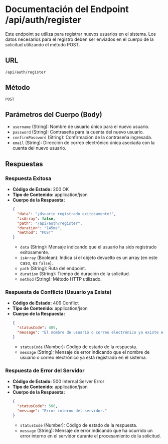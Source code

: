 # Documentación del Endpoint /api/auth/register

Este endpoint se utiliza para registrar nuevos usuarios en el sistema. Los datos necesarios para el registro deben ser enviados en el cuerpo de la solicitud utilizando el método POST.

## URL

```
/api/auth/register
```

## Método

```
POST
```

## Parámetros del Cuerpo (Body)

- `username` (String): Nombre de usuario único para el nuevo usuario.
- `password` (String): Contraseña para la cuenta del nuevo usuario.
- `confirmPassword` (String): Confirmación de la contraseña ingresada.
- `email` (String): Dirección de correo electrónico única asociada con la cuenta del nuevo usuario.

## Respuestas

### Respuesta Exitosa

- **Código de Estado:** 200 OK
- **Tipo de Contenido:** application/json
- **Cuerpo de la Respuesta:**
  ```json
  {
    "data": "¡Usuario registrado exitosamente!",
    "isArray": false,
    "path": "/api/auth/register",
    "duration": "145ms",
    "method": "POST"
  }
  ```
  - `data` (String): Mensaje indicando que el usuario ha sido registrado exitosamente.
  - `isArray` (Boolean): Indica si el objeto devuelto es un array (en este caso, es `false`).
  - `path` (String): Ruta del endpoint.
  - `duration` (String): Tiempo de duración de la solicitud.
  - `method` (String): Método HTTP utilizado.

### Respuesta de Conflicto (Usuario ya Existe)

- **Código de Estado:** 409 Conflict
- **Tipo de Contenido:** application/json
- **Cuerpo de la Respuesta:**
  ```json
  {
    "statusCode": 409,
    "message": "El nombre de usuario o correo electrónico ya existe en el sistema."
  }
  ```
  - `statusCode` (Number): Código de estado de la respuesta.
  - `message` (String): Mensaje de error indicando que el nombre de usuario o correo electrónico ya está registrado en el sistema.

### Respuesta de Error del Servidor

- **Código de Estado:** 500 Internal Server Error
- **Tipo de Contenido:** application/json
- **Cuerpo de la Respuesta:**
  ```json
  {
    "statusCode": 500,
    "message": "Error interno del servidor."
  }
  ```
  - `statusCode` (Number): Código de estado de la respuesta.
  - `message` (String): Mensaje de error indicando que ha ocurrido un error interno en el servidor durante el procesamiento de la solicitud.
